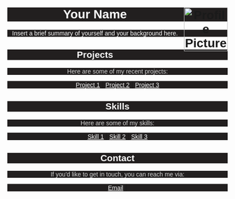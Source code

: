 <!-- HEADER -->
<h1 align="center" style="color: #fff; font-family: 'Netflix Sans', sans-serif; background-color: #221f1f;">
  <a href="https://your-website-url.com"><img src="images/profile-circle.png" alt="Profile Picture" width="100" align="right"></a>
  Your Name
</h1>

<!-- ABOUT -->
<p align="center" style="color: #fff; font-family: 'Netflix Sans', sans-serif; background-color: #221f1f;">Insert a brief summary of yourself and your background here.</p>

<!-- PROJECTS -->
<h2 align="center" style="color: #fff; font-family: 'Netflix Sans', sans-serif; background-color: #221f1f;">Projects</h2>
<p align="center" style="color: #d4d4d4; font-family: 'Netflix Sans', sans-serif; background-color: #221f1f;">Here are some of my recent projects:</p>
<p align="center" style="background-color: #221f1f;">
  <a href="https://github.com/your-username/project-1" style="color: #fff; font-family: 'Netflix Sans', sans-serif;">Project 1</a> |
  <a href="https://github.com/your-username/project-2" style="color: #fff; font-family: 'Netflix Sans', sans-serif;">Project 2</a> |
  <a href="https://github.com/your-username/project-3" style="color: #fff; font-family: 'Netflix Sans', sans-serif;">Project 3</a>
</p>

<!-- SKILLS -->
<h2 align="center" style="color: #fff; font-family: 'Netflix Sans', sans-serif; background-color: #221f1f;">Skills</h2>
<p align="center" style="color: #d4d4d4; font-family: 'Netflix Sans', sans-serif; background-color: #221f1f;">Here are some of my skills:</p>
<p align="center" style="background-color: #221f1f;">
  <a href="https://example.com/skill-1" style="color: #fff; font-family: 'Netflix Sans', sans-serif;">Skill 1</a> |
  <a href="https://example.com/skill-2" style="color: #fff; font-family: 'Netflix Sans', sans-serif;">Skill 2</a> |
  <a href="https://example.com/skill-3" style="color: #fff; font-family: 'Netflix Sans', sans-serif;">Skill 3</a>
</p>

<!-- CONTACT -->
<h2 align="center" style="color: #fff; font-family: 'Netflix Sans', sans-serif; background-color: #221f1f;">Contact</h2>
<p align="center" style="color: #d4d4d4; font-family: 'Netflix Sans', sans-serif; background-color: #221f1f;">If you'd like to get in touch, you can reach me via:</p>
<p align="center" style="background-color: #221f1f;">
  <a href="mailto:your-email@example.com" style="color: #fff; font-family: 'Netflix Sans', sans-serif;">Email</a> |
  <a href="https://github.com/your-username" style="color: #fff; font-family: 'Netflix Sans
